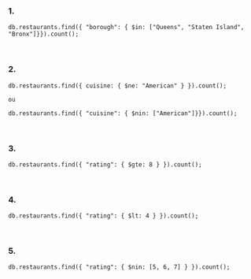 ### 1. 
~~~
db.restaurants.find({ "borough": { $in: ["Queens", "Staten Island", "Bronx"]}}).count();
~~~
<br>

### 2. 
~~~
db.restaurants.find({ cuisine: { $ne: "American" } }).count();

ou

db.restaurants.find({ "cuisine": { $nin: ["American"]}}).count();
~~~
<br>

### 3. 
~~~
db.restaurants.find({ "rating": { $gte: 8 } }).count();
~~~
<br>

### 4. 
~~~
db.restaurants.find({ "rating": { $lt: 4 } }).count();
~~~
<br>

### 5. 
~~~
db.restaurants.find({ "rating": { $nin: [5, 6, 7] } }).count();
~~~
<br>
